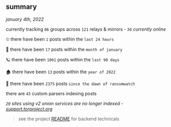 
## summary
_january 4th, 2022_

currently tracking `86` groups across `121` relays & mirrors - _`56` currently online_

⏲ there have been `1` posts within the `last 24 hours`

🦈 there have been `17` posts within the `month of january`

🪐 there have been `1061` posts within the `last 90 days`

🏚 there have been `13` posts within the `year of 2022`

🦕 there have been `2375` posts `since the dawn of ransomwatch`

there are `43` custom parsers indexing posts

_`20` sites using v2 onion services are no longer indexed - [support.torproject.org](https://support.torproject.org/onionservices/v2-deprecation/)_

> see the project [README](https://github.com/thetanz/ransomwatch#ransomwatch--) for backend technicals
